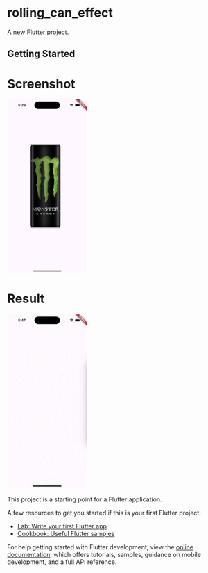 # rolling_can_effect

A new Flutter project.

## Getting Started

# Screenshot 
<img src ="https://github.com/Mirzaazmath/flutter_rolling_can_effect/blob/main/assets/output/Screenshot.png" height="400">

# Result 
<img src ="https://github.com/Mirzaazmath/flutter_rolling_can_effect/blob/main/assets/output/result.gif" height="400">



This project is a starting point for a Flutter application.

A few resources to get you started if this is your first Flutter project:

- [Lab: Write your first Flutter app](https://docs.flutter.dev/get-started/codelab)
- [Cookbook: Useful Flutter samples](https://docs.flutter.dev/cookbook)

For help getting started with Flutter development, view the
[online documentation](https://docs.flutter.dev/), which offers tutorials,
samples, guidance on mobile development, and a full API reference.
